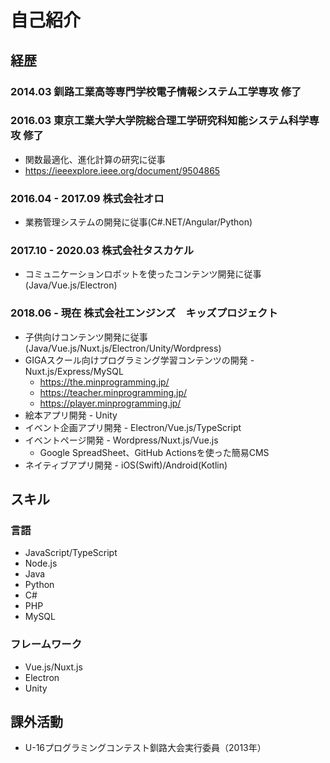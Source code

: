 # 自己紹介

## 経歴

### 2014.03 釧路工業高等専門学校電子情報システム工学専攻 修了
### 2016.03 東京工業大学大学院総合理工学研究科知能システム科学専攻 修了
* 関数最適化、進化計算の研究に従事
* https://ieeexplore.ieee.org/document/9504865

### 2016.04 - 2017.09 株式会社オロ
* 業務管理システムの開発に従事(C#.NET/Angular/Python)

### 2017.10 - 2020.03 株式会社タスカケル
* コミュニケーションロボットを使ったコンテンツ開発に従事(Java/Vue.js/Electron)

### 2018.06 - 現在 株式会社エンジンズ　キッズプロジェクト
* 子供向けコンテンツ開発に従事(Java/Vue.js/Nuxt.js/Electron/Unity/Wordpress)
* GIGAスクール向けプログラミング学習コンテンツの開発 - Nuxt.js/Express/MySQL
  * https://the.minprogramming.jp/
  * https://teacher.minprogramming.jp/
  * https://player.minprogramming.jp/
* 絵本アプリ開発 - Unity
* イベント企画アプリ開発 - Electron/Vue.js/TypeScript
* イベントページ開発 - Wordpress/Nuxt.js/Vue.js
  * Google SpreadSheet、GitHub Actionsを使った簡易CMS
* ネイティブアプリ開発 - iOS(Swift)/Android(Kotlin)

## スキル
### 言語
* JavaScript/TypeScript
* Node.js
* Java
* Python
* C#
* PHP
* MySQL

### フレームワーク
* Vue.js/Nuxt.js
* Electron
* Unity

## 課外活動
* U-16プログラミングコンテスト釧路大会実行委員（2013年）
